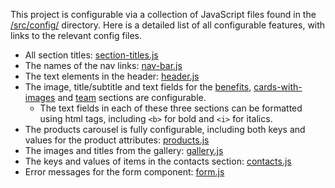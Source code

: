 This project is configurable via a collection of JavaScript files found in the [/src/config/](./src/config/) directory. Here is a detailed list of all configurable features, with links to the relevant config files.

- All section titles: [section-titles.js](src/config/section-titles.js)
- The names of the nav links: [nav-bar.js](src/config/nav-bar.js) 
- The text elements in the header: [header.js](src/config/header.js)
- The image, title/subtitle and text fields for the [benefits](src/config/benefits.js), [cards-with-images](src/config/cards-with-images.js) and [team](src/config/team.js) sections are configurable.
  - The text fields in each of these three sections can be formatted using html tags, including `<b>` for bold and `<i>` for italics.
- The products carousel is fully configurable, including both keys and values for the product attributes: [products.js](src/config/products.js)
- The images and titles from the gallery: [gallery.js](src/config/gallery.js)
- The keys and values of items in the contacts section: [contacts.js](src/config/contacts.js)
- Error messages for the form component: [form.js](src/config/form.js)